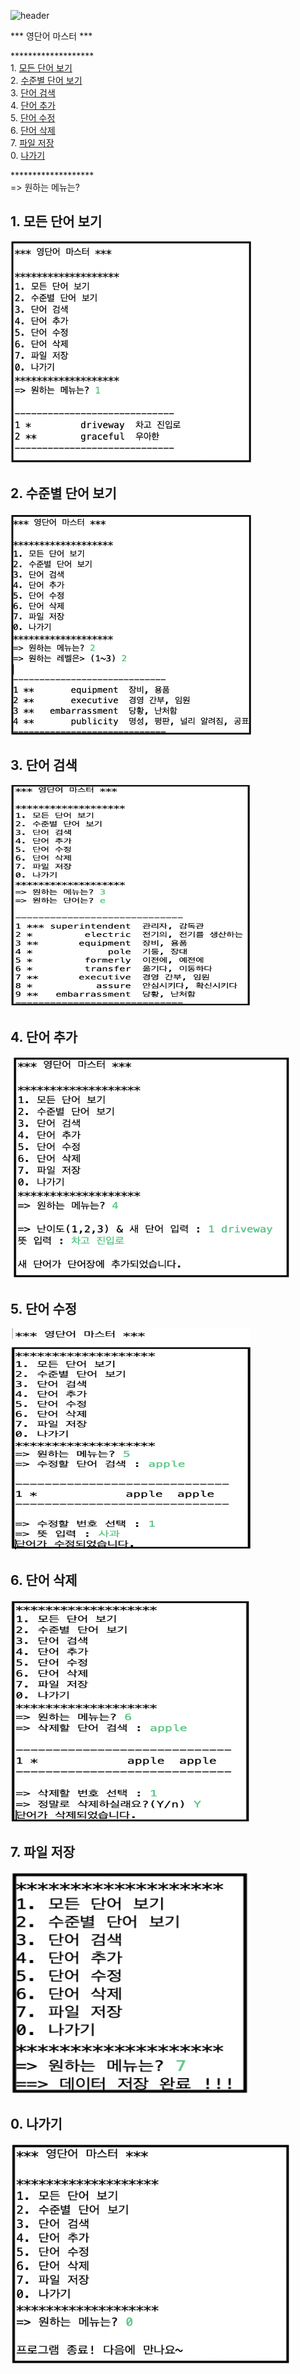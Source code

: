 ![header](https://capsule-render.vercel.app/api?type=waving&color=auto&height=200&section=header&text=Java%20CRUD&fontSize=70&fontAlignY=35&desc=project%20with%20file%20I/O&descSize=20&descAlignY=52&descAlign=60)

*** 영단어 마스터 ***

&#42;&#42;&#42;&#42;&#42;&#42;&#42;&#42;&#42;&#42;&#42;&#42;&#42;&#42;&#42;&#42;&#42;&#42;&#42;<br/>
1\. [모든 단어 보기](#1-모든-단어-보기)<br/>
2\. [수준별 단어 보기](#2-수준별-단어-보기)<br/>
3\. [단어 검색](#3-단어-검색)<br/>
4\. [단어 추가](#4-단어-추가)<br/>
5\. [단어 수정](#5-단어-수정)<br/>
6\. [단어 삭제](#6-단어-삭제)<br/>
7\. [파일 저장](#7-파일-저장)<br/>
0\. [나가기](#0-나가기)<br/>

&#42;&#42;&#42;&#42;&#42;&#42;&#42;&#42;&#42;&#42;&#42;&#42;&#42;&#42;&#42;&#42;&#42;&#42;&#42;<br/>
=> 원하는 메뉴는?

## 1. 모든 단어 보기
<img src="https://github.com/KimGyeongLock/JavaCRUD/blob/0f2a578c29d633cbe4af097882b0a2cc2bff8706/screenshot/%5B1.%20%E1%84%86%E1%85%A9%E1%84%83%E1%85%B3%E1%86%AB%20%E1%84%83%E1%85%A1%E1%86%AB%E1%84%8B%E1%85%A5%E1%84%87%E1%85%A9%E1%84%80%E1%85%B5%5D.png"
width="385"
height="355"
/>

## 2. 수준별 단어 보기
<img src="https://github.com/KimGyeongLock/JavaCRUD/blob/ae181ccd726b9a3c5649a5d826a0b11410170975/screenshot/%5B2.%20%EC%88%98%EC%A4%80%EB%B3%84%EB%8B%A8%EC%96%B4%EB%B3%B4%EA%B8%B0%5D.png"
width="385"
height="355"
/>

## 3. 단어 검색
<img src="https://github.com/KimGyeongLock/JavaCRUD/blob/ae181ccd726b9a3c5649a5d826a0b11410170975/screenshot/%5B3.%20%EB%8B%A8%EC%96%B4%20%EA%B2%80%EC%83%89%5D.png"
width="385"
height="355"
/>

## 4. 단어 추가
<img src="https://github.com/KimGyeongLock/JavaCRUD/blob/aff4c3eb244ce87f91b425557976600459181a1b/screenshot/%5B4.%20%EB%8B%A8%EC%96%B4%EC%B6%94%EA%B0%80%5D.png"
width="450"
height="355"
/>

## 5. 단어 수정
<img src="https://github.com/KimGyeongLock/JavaCRUD/blob/ae181ccd726b9a3c5649a5d826a0b11410170975/screenshot/%5B5.%20%EB%8B%A8%EC%96%B4%20%EC%88%98%EC%A0%95%5D.png"
width="385"
height="355"
/>

## 6. 단어 삭제
<img src="https://github.com/KimGyeongLock/JavaCRUD/blob/ae181ccd726b9a3c5649a5d826a0b11410170975/screenshot/%5B6.%EB%8B%A8%EC%96%B4%EC%82%AD%EC%A0%9C%5D.png"
width="385"
height="355"
/>

## 7. 파일 저장
<img src="https://github.com/KimGyeongLock/JavaCRUD/blob/ae181ccd726b9a3c5649a5d826a0b11410170975/screenshot/%5B7.%ED%8C%8C%EC%9D%BC%EC%A0%80%EC%9E%A5%5D.png"
width="385"
height="355"
/>

## 0. 나가기
<img src="https://github.com/KimGyeongLock/JavaCRUD/blob/aff4c3eb244ce87f91b425557976600459181a1b/screenshot/%5B0.%20%EB%82%98%EA%B0%80%EA%B8%B0%5D.png"
width="450"
height="355"
/>


